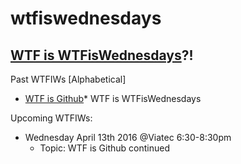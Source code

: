 # wtfiswednesdays
## [WTF is WTFisWednesdays](https://github.com/jenreiher/wtfiswednesdays/blob/master/wtfisgiswtfwednesdays.md)?!

Past WTFIWs [Alphabetical]

* [WTF is Github](https://github.com/jenreiher/wtfiswednesdays/blob/master/wtfisgithub.md)* WTF is WTFisWednesdays


Upcoming WTFIWs:
* Wednesday April 13th 2016 @Viatec 6:30-8:30pm
    * Topic: WTF is Github continued